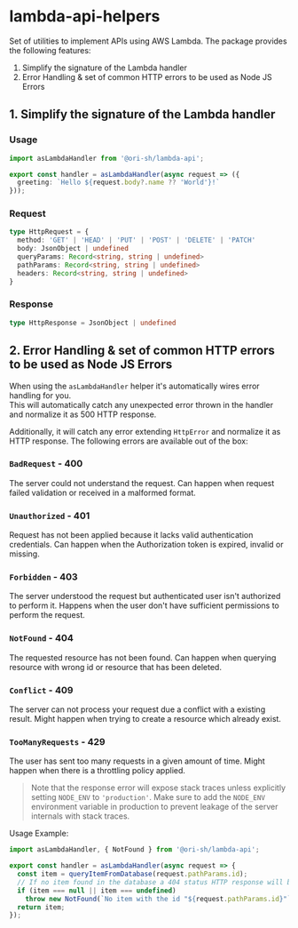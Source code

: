 # lambda-api-helpers

Set of utilities to implement APIs using AWS Lambda.
The package provides the following features:
1. Simplify the signature of the Lambda handler
2. Error Handling & set of common HTTP errors to be used as Node JS Errors 

## 1. Simplify the signature of the Lambda handler

### Usage
```typescript
import asLambdaHandler from '@ori-sh/lambda-api';

export const handler = asLambdaHandler(async request => ({
  greeting: `Hello ${request.body?.name ?? 'World'}!`
}));
```

### Request

```typescript
type HttpRequest = {
  method: 'GET' | 'HEAD' | 'PUT' | 'POST' | 'DELETE' | 'PATCH'
  body: JsonObject | undefined
  queryParams: Record<string, string | undefined>
  pathParams: Record<string, string | undefined>
  headers: Record<string, string | undefined>
}
```

### Response

```typescript
type HttpResponse = JsonObject | undefined
```

## 2. Error Handling & set of common HTTP errors to be used as Node JS Errors

When using the `asLambdaHandler` helper it's automatically wires error handling for you.<br>
This will automatically catch any unexpected error thrown in the handler and normalize it as 500 HTTP response.

Additionally, it will catch any error extending `HttpError` and normalize it as HTTP response.
The following errors are available out of the box:

### `BadRequest` - 400
  
The server could not understand the request.
Can happen when request failed validation or received in a malformed format.

### `Unauthorized` - 401
  
Request has not been applied because it lacks valid authentication credentials.
Can happen when the Authorization token is expired, invalid or missing.

### `Forbidden` - 403
  
The server understood the request but authenticated user isn't authorized to perform it.
Happens when the user don't have sufficient permissions to perform the request.

### `NotFound` - 404
  
The requested resource has not been found.
Can happen when querying resource with wrong id or resource that has been deleted.

### `Conflict` - 409
  
The server can not process your request due a conflict with a existing result.
Might happen when trying to create a resource which already exist.

### `TooManyRequests` - 429
  
The user has sent too many requests in a given amount of time.
Might happen when there is a throttling policy applied.

> Note that the response error will expose stack traces unless explicitly setting `NODE_ENV` to `'production'`.
> Make sure to add the `NODE_ENV` environment variable in production to prevent leakage of the server internals with stack traces.

Usage Example:

```typescript
import asLambdaHandler, { NotFound } from '@ori-sh/lambda-api';

export const handler = asLambdaHandler(async request => {
  const item = queryItemFromDatabase(request.pathParams.id);
  // If no item found in the database a 404 status HTTP response will be returned. 
  if (item === null || item === undefined)
    throw new NotFound(`No item with the id "${request.pathParams.id}"`)
  return item;
});
```
